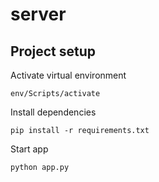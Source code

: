 # server

## Project setup
Activate virtual environment
```
env/Scripts/activate
```
Install dependencies
```
pip install -r requirements.txt
```
Start app
```
python app.py
```
